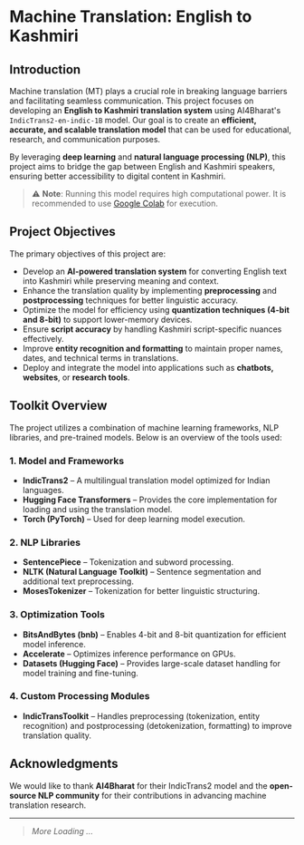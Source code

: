 # Machine Translation: English to Kashmiri

## Introduction

Machine translation (MT) plays a crucial role in breaking language barriers and facilitating seamless communication. This project focuses on developing an **English to Kashmiri translation system** using AI4Bharat's `IndicTrans2-en-indic-1B` model. Our goal is to create an **efficient, accurate, and scalable translation model** that can be used for educational, research, and communication purposes.

By leveraging **deep learning** and **natural language processing (NLP)**, this project aims to bridge the gap between English and Kashmiri speakers, ensuring better accessibility to digital content in Kashmiri.

> ⚠️ **Note**: Running this model requires high computational power. It is recommended to use [Google Colab](https://colab.research.google.com) for execution.

## Project Objectives

The primary objectives of this project are:

- Develop an **AI-powered translation system** for converting English text into Kashmiri while preserving meaning and context.
- Enhance the translation quality by implementing **preprocessing** and **postprocessing** techniques for better linguistic accuracy.
- Optimize the model for efficiency using **quantization techniques (4-bit and 8-bit)** to support lower-memory devices.
- Ensure **script accuracy** by handling Kashmiri script-specific nuances effectively.
- Improve **entity recognition and formatting** to maintain proper names, dates, and technical terms in translations.
- Deploy and integrate the model into applications such as **chatbots, websites**, or **research tools**.

## Toolkit Overview

The project utilizes a combination of machine learning frameworks, NLP libraries, and pre-trained models. Below is an overview of the tools used:

### 1. Model and Frameworks

- **IndicTrans2** – A multilingual translation model optimized for Indian languages.
- **Hugging Face Transformers** – Provides the core implementation for loading and using the translation model.
- **Torch (PyTorch)** – Used for deep learning model execution.

### 2. NLP Libraries

- **SentencePiece** – Tokenization and subword processing.
- **NLTK (Natural Language Toolkit)** – Sentence segmentation and additional text preprocessing.
- **MosesTokenizer** – Tokenization for better linguistic structuring.

### 3. Optimization Tools

- **BitsAndBytes (bnb)** – Enables 4-bit and 8-bit quantization for efficient model inference.
- **Accelerate** – Optimizes inference performance on GPUs.
- **Datasets (Hugging Face)** – Provides large-scale dataset handling for model training and fine-tuning.

### 4. Custom Processing Modules

- **IndicTransToolkit** – Handles preprocessing (tokenization, entity recognition) and postprocessing (detokenization, formatting) to improve translation quality.

## Acknowledgments

We would like to thank **AI4Bharat** for their IndicTrans2 model and the **open-source NLP community** for their contributions in advancing machine translation research.

---

> _More Loading ..._
